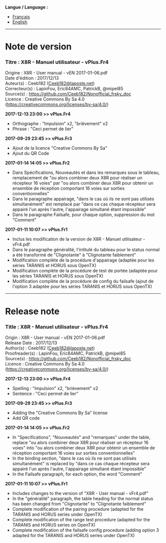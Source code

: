 **Langue / Language :**
- [Français](#FR)
- [English](#EN)

--------------------------------------------------------------------------------------

<a name="FR"></a>
# Note de version

### Titre : X8R - Manuel utilisateur - vPlus.Fr4  
Origine : X8R - User manual - vEN 2017-01-06.pdf  
Date d'édition : 2017/12/13  
Auteur(s) : Ceeb182 (Ceeb182@laposte.net)  
Correcteur(s) : LapinFou, Eric84AMC, PatrickB, @mipel85  
Source(s) : https://github.com/Ceeb182/Nonofficial_frsky_doc  
Licence : Creative Commons By Sa 4.0 (https://creativecommons.org/licenses/by-sa/4.0/)  

**2017-12-13 23:00 >> vPlus.Fr4**  
- Orthographe : "Impulsion" x2, "brièvement" x2  
- Phrase : "Ceci permet de lier"  

**2017-09-29 23:45 >> vPlus.Fr3**  
- Ajout de la licence "Creative Commons By Sa"
- Ajout du QR Code

**2017-01-14 14:05 >> vPlus.Fr2**
- Dans Spécifications, Nouveautés et dans les remarques sous le tableau, remplacement de "ou alors combiner deux X8R pour réaliser un récepteur 16 voies" par "ou alors combiner deux X8R pour obtenir un ensemble de réception comportant 16 voies sur sorties conventionnelles"
- Dans le paragraphe appairage, "dans le cas où ils ne sont pas utilisés simultanément" est remplacé par "dans ce cas chaque récepteur sera appairé l'un après l'autre, l'appairage simultané étant impossible"
- Dans le paragraphe Failsafe, pour chaque option, suppression du mot "Comment"

**2017-01-11 10:07 >> vPlus.Fr1**
- Inclus les modification de la version de X8R - Manuel utilisateur - vFr4.pdf
- Dans le paragraphe généralité, l'intitulé du tableau pour le status normal a été transformé de "Clignotante" à "Clignotante faiblement"
- Modification complète de la procédure d'appairage (adaptée pour les séries TARANIS et HORUS sous OpenTX)
- Modification complète de la procédure de test de portée (adaptée pour les séries TARANIS et HORUS sous OpenTX)
- Modification complète de la procédure de config du failsafe (ajout de l'option 3 adaptée pour les séries TARANIS et HORUS sous OpenTX)

--------------------------------------------------------------------------------------

<a name="EN"></a>
# Release note

### Title : X8R - Manuel utilisateur - vPlus.Fr4  
Origin : X8R - User manual - vEN 2017-01-06.pdf  
Release Date : 2017/12/13  
Author(s) : Ceeb182 (Ceeb182@laposte.net)  
Proofreader(s) : LapinFou, Eric84AMC, PatrickB, @mipel85  
Source(s) : https://github.com/Ceeb182/Nonofficial_frsky_doc  
Licence : Creative Commons By Sa 4.0 (https://creativecommons.org/licenses/by-sa/4.0/)  

**2017-12-13 23:00 >> vPlus.Fr4**  
- Spelling : "Impulsion" x2, "brièvement" x2  
- Sentence : "Ceci permet de lier"  

**2017-09-29 23:45 >> vPlus.Fr3**  
- Adding the "Creative Commons By Sa" license
- Add QR code

**2017-01-14 14:05 >> vPlus.Fr2**
- In "Specifications", "Nouveautés" and "remarques" under the table, replace "ou alors combiner deux X8R pour réaliser un récepteur 16 voies" into "ou alors combiner deux X8R pour obtenir un ensemble de réception comportant 16 voies sur sorties conventionnelles"
- In the binding section, "dans le cas où ils ne sont pas utilisés simultanément" is replaced by "dans ce cas chaque récepteur sera appairé l'un après l'autre, l'appairage simultané étant impossible"
- In the Failsafe paragraph, for each option, the word "Comment"

**2017-01-11 10:07 >> vPlus.Fr1**
- Includes changes to the version of "X8R - User manual - vFr4.pdf"
- In the "généralité" paragraph, the table heading for the normal status has been changed from "Clignotante" to "Clignotante faiblement"
- Complete modification of the pairing procedure (adapted for the TARANIS and HORUS series under OpenTX)
- Complete modification of the range test procedure (adapted for the TARANIS and HORUS series on OpenTX)
- Complete modification of the failsafe config procedure (adding option 3 adapted for the TARANIS and HORUS series under OpenTX)  